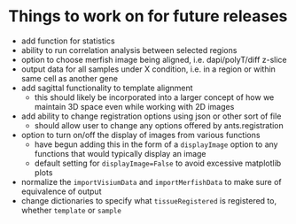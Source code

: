 # Things to work on for future releases
- add function for statistics
- ability to run correlation analysis between selected regions
- option to choose merfish image being aligned, i.e. dapi/polyT/diff z-slice
- output data for all samples under X condition, i.e. in a region or within same cell as another gene
- add sagittal functionality to template alignment
  - this should likely be incorporated into a larger concept of how we maintain 3D space even while working with 2D images
- add ability to change registration options using json or other sort of file
  - should allow user to change any options offered by ants.registration
- option to turn on/off the display of images from various functions
  - have begun adding this in the form of a `displayImage` option to any functions that would typically display an image
  - default setting for `displayImage=False` to avoid excessive matplotlib plots
- normalize the `importVisiumData` and `importMerfishData` to make sure of equivalence of output
- change dictionaries to specify what `tissueRegistered` is registered to, whether `template` or `sample`